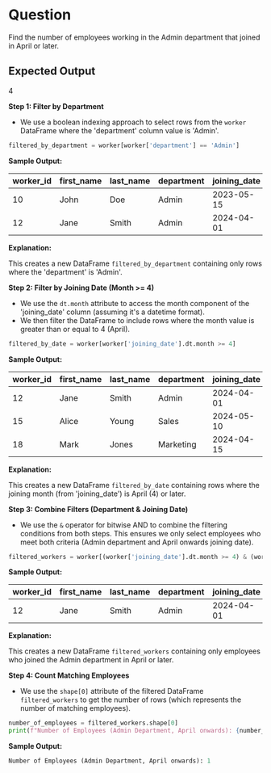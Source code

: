 
# Question

Find the number of employees working in the Admin department that joined in April or later.

## Expected Output

4

**Step 1: Filter by Department**

* We use a boolean indexing approach to select rows from the `worker` DataFrame where the 'department' column value is 'Admin'.


```py
filtered_by_department = worker[worker['department'] == 'Admin']
```

**Sample Output:**

| worker_id | first_name | last_name | department | joining_date |
| --------- | ---------- | --------- | ---------- | ------------ |
| 10        | John       | Doe       | Admin      | 2023-05-15   |
| 12        | Jane       | Smith     | Admin      | 2024-04-01   |

**Explanation:**

This creates a new DataFrame `filtered_by_department` containing only rows where the 'department' is 'Admin'.

**Step 2: Filter by Joining Date (Month >= 4)**

* We use the `dt.month` attribute to access the month component of the 'joining_date' column (assuming it's a datetime format).
* We then filter the DataFrame to include rows where the month value is greater than or equal to 4 (April).


```python
filtered_by_date = worker[worker['joining_date'].dt.month >= 4]
```

**Sample Output:**

| worker_id | first_name | last_name | department | joining_date |
| --------- | ---------- | --------- | ---------- | ------------ |
| 12        | Jane       | Smith     | Admin      | 2024-04-01   |
| 15        | Alice      | Young     | Sales      | 2024-05-10   |
| 18        | Mark       | Jones     | Marketing  | 2024-04-15   |

**Explanation:**

This creates a new DataFrame `filtered_by_date` containing rows where the joining month (from 'joining_date') is April (4) or later.

**Step 3: Combine Filters (Department & Joining Date)**

* We use the `&` operator for bitwise AND to combine the filtering conditions from both steps. This ensures we only select employees who meet both criteria (Admin department and April onwards joining date).


```python
filtered_workers = worker[(worker['joining_date'].dt.month >= 4) & (worker['department'] == 'Admin')]
```

**Sample Output:**

| worker_id | first_name | last_name | department | joining_date |
| --------- | ---------- | --------- | ---------- | ------------ |
| 12        | Jane       | Smith     | Admin      | 2024-04-01   |

**Explanation:**

This creates a new DataFrame `filtered_workers` containing only employees who joined the Admin department in April or later.

**Step 4: Count Matching Employees**

* We use the `shape[0]` attribute of the filtered DataFrame `filtered_workers` to get the number of rows (which represents the number of matching employees).


```python
number_of_employees = filtered_workers.shape[0]
print(f"Number of Employees (Admin Department, April onwards): {number_of_employees}")
```

**Sample Output:**

```python
Number of Employees (Admin Department, April onwards): 1
```
